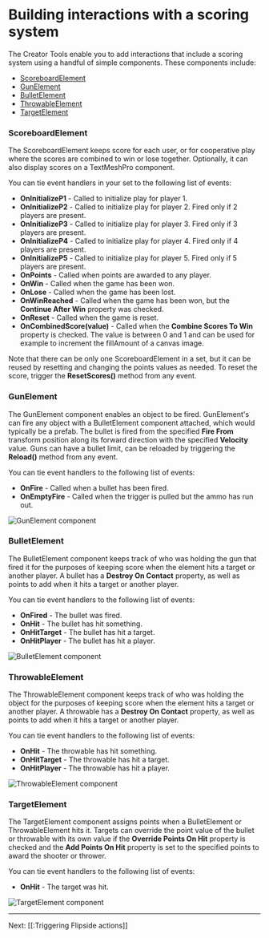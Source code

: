 # Building interactions with a scoring system

The Creator Tools enable you to add interactions that include a scoring system using a handful of simple components. These components include:

* [ScoreboardElement](#scoreboardelement)
* [GunElement](#gunelement)
* [BulletElement](#bulletelement)
* [ThrowableElement](#throwableelement)
* [TargetElement](#targetelement)

### ScoreboardElement

The ScoreboardElement keeps score for each user, or for cooperative play where the scores are combined to win or lose together. Optionally, it can also display scores on a TextMeshPro component.

You can tie event handlers in your set to the following list of events:

* **OnInitializeP1** - Called to initialize play for player 1.
* **OnInitializeP2** - Called to initialize play for player 2. Fired only if 2 players are present.
* **OnInitializeP3** - Called to initialize play for player 3. Fired only if 3 players are present.
* **OnInitializeP4** - Called to initialize play for player 4. Fired only if 4 players are present.
* **OnInitializeP5** - Called to initialize play for player 5. Fired only if 5 players are present.
* **OnPoints** - Called when points are awarded to any player.
* **OnWin** - Called when the game has been won.
* **OnLose** - Called when the game has been lost.
* **OnWinReached** - Called when the game has been won, but the **Continue After Win** property was checked.
* **OnReset** - Called when the game is reset.
* **OnCombinedScore(value)** - Called when the **Combine Scores To Win** property is checked. The value is between 0 and 1 and can be used for example to increment the fillAmount of a canvas image.

Note that there can be only one ScoreboardElement in a set, but it can be reused by resetting and changing the points values as needed. To reset the score, trigger the **ResetScores()** method from any event.

### GunElement

The GunElement component enables an object to be fired. GunElement's can fire any object with a BulletElement component attached, which would typically be a prefab. The bullet is fired from the specified **Fire From** transform position along its forward direction with the specified **Velocity** value. Guns can have a bullet limit, can be reloaded by triggering the **Reload()** method from any event.

You can tie event handlers to the following list of events:

* **OnFire** - Called when a bullet has been fired.
* **OnEmptyFire** - Called when the trigger is pulled but the ammo has run out.

![GunElement component](https://www.flipsidexr.com/files/docs/screenshots/gun-element.png)

### BulletElement

The BulletElement component keeps track of who was holding the gun that fired it for the purposes of keeping score when the element hits a target or another player. A bullet has a **Destroy On Contact** property, as well as points to add when it hits a target or another player.

You can tie event handlers to the following list of events:

* **OnFired** - The bullet was fired.
* **OnHit** - The bullet has hit something.
* **OnHitTarget** - The bullet has hit a target.
* **OnHitPlayer** - The bullet has hit a player.

![BulletElement component](https://www.flipsidexr.com/files/docs/screenshots/bullet-element.png)

### ThrowableElement

The ThrowableElement component keeps track of who was holding the object for the purposes of keeping score when the element hits a target or another player. A throwable has a **Destroy On Contact** property, as well as points to add when it hits a target or another player.

You can tie event handlers to the following list of events:

* **OnHit** - The throwable has hit something.
* **OnHitTarget** - The throwable has hit a target.
* **OnHitPlayer** - The throwable has hit a player.

![ThrowableElement component](https://www.flipsidexr.com/files/docs/screenshots/throwable-element.png)

### TargetElement

The TargetElement component assigns points when a BulletElement or ThrowableElement hits it. Targets can override the point value of the bullet or throwable with its own value if the **Override Points On Hit** property is checked and the **Add Points On Hit** property is set to the specified points to award the shooter or thrower.

You can tie event handlers to the following list of events:

* **OnHit** - The target was hit.

![TargetElement component](https://www.flipsidexr.com/files/docs/screenshots/target-element.png)

---

Next: [[:Triggering Flipside actions]]
